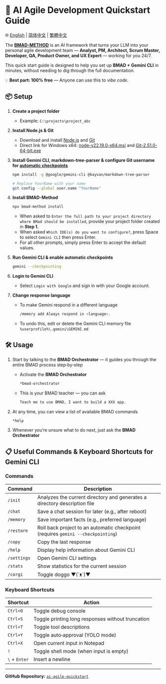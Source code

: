 # 🚀 AI Agile Development Quickstart Guide

🌐 [English](README.md) | [简体中文](README.zh-CN.md) | [繁體中文](README.zh-TW.md)

The **[BMAD-METHOD](https://github.com/bmad-code-org/BMAD-METHOD)** is an AI framework that turns your LLM into your personal agile development team — **Analyst, PM, Architect, Scrum Master, Developer, QA, Product Owner, and UX Expert** — working for you 24/7.

This quick start guide is designed to help you set up **BMAD + Gemini CLI** in minutes, without needing to dig through the full documentation.

💡 **Best part: 100% free** — Anyone can use this to *vibe code*.

## 📦 Setup

1. **Create a project folder**  
   - Example: `C:\projects\project_abc`

2. **Install Node.js & Git**  
   - Download and install [Node.js](https://nodejs.org/) and [Git](https://git-scm.com/)
   - Direct link for Windows x64: [node-v22.19.0-x64.msi](https://nodejs.org/dist/v22.19.0/node-v22.19.0-x64.msi) and [Git-2.51.0-64-bit.exe](https://github.com/git-for-windows/git/releases/download/v2.51.0.windows.1/Git-2.51.0-64-bit.exe)

3. **Install Gemini CLI, markdown-tree-parser & configure Git username for [automatic checkpoints](#commands)**  
   ```bash
   npm install -g @google/gemini-cli @kayvan/markdown-tree-parser
   
   # Replace YourName with your name
   git config --global user.name "YourName"
   ```

4. **Install BMAD-Method**  
   ```bash
   npx bmad-method install
   ```
   - When asked to `Enter the full path to your project directory where BMad should be installed`, provide your project folder created in **Step 1**.
   - When asked `Which IDE(s) do you want to configure?`, press Space to select `Gemini CLI` then press Enter.
   - For all other prompts, simply press Enter to accept the default values.

5. **Run Gemini CLI & enable automatic checkpoints**  
   ```bash
   gemini --checkpointing
   ```

6. **Login to Gemini CLI**  
   - Select `Login with Google` and sign in with your Google account.

7. **Change response language**  
   - To make Gemini respond in a different language
      ```bash
      /memory add Always respond in <language>.
      ```
   - To undo this, edit or delete the Gemini CLI memory file `%userprofile%\.gemini\GEMINI.md`

## 🛠 Usage

1. Start by talking to the **BMAD Orchestrator** — it guides you through the entire BMAD process step‑by‑step  
   - Activate the **BMAD Orchestrator**
      ```bash
      *bmad-orchestrator
      ```

   - This is your BMAD teacher — you can ask  
      ```bash
      Teach me to use BMAD, I want to build a XXX app.
      ```

2. At any time, you can view a list of available BMAD commands  
   ```bash
   *help
   ```

3. Whenever you’re unsure what to do next, just ask the **BMAD Orchestrator**

## 📋 Useful Commands & Keyboard Shortcuts for Gemini CLI

### **Commands**
| Command | Description |
|---------|-------------|
| `/init` | Analyzes the current directory and generates a directory description file |
| `/chat` | Save a chat session for later (e.g., after reboot) |
| `/memory` | Save important facts (e.g., preferred language) |
| `/restore` | Roll back project to an automatic checkpoint (requires `gemini --checkpointing`) |
| `/copy` | Copy the last response |
| `/help` | Display help information about Gemini CLI |
| `/settings` | Open Gemini CLI settings |
| `/stats` | Show statistics for the current session |
| `/corgi` | Toggle doggo ▼(´ᴥ`)▼ |

### **Keyboard Shortcuts**
| Shortcut | Action |
|----------|--------|
| `Ctrl+O` | Toggle debug console |
| `Ctrl+S` | Toggle printing long responses without truncation |
| `Ctrl+T` | Toggle tool descriptions |
| `Ctrl+Y` | Toggle auto‑approval (YOLO mode) |
| `Ctrl+X` | Open current input in Notepad |
| `!` | Toggle shell mode (when input is empty) |
| `\` + `Enter` | Insert a newline |

---

**GitHub Repository:** [`ai-agile-quickstart`](https://github.com/TheJYU/ai-agile-quickstart)
